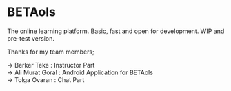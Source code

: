 # BETAols

The online learning platform. Basic, fast and open for development. WIP and pre-test version.

Thanks for my team members;

 -> Berker Teke      : Instructor Part  
 -> Ali Murat Goral  : Android Application for BETAols  
 -> Tolga Ovaran     : Chat Part
